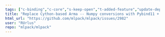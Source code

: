 ```yaml
---
tags: ["c-binding","c-core","s-keep-open","t-added-feature","update-dependencies"]
title: "Replace Cython-based Arma -- Numpy conversions with Pybind11 + CARMA "
html_url: "https://github.com/mlpack/mlpack/issues/2982"
user: "RUrlus"
repo: "mlpack/mlpack"
---
```


